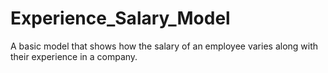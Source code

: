 # Experience_Salary_Model
A basic model that shows how the salary of an employee varies along with their experience in a company.
